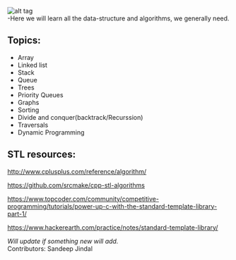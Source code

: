 ![alt tag](http://mikaelsyding.com/wp-content/uploads/2015/01/code-for-your-life.jpg?189db0)  
-Here we will learn all the data-structure and algorithms, we generally need.  
## Topics:  
- Array  
- Linked list  
- Stack  
- Queue  
- Trees  
- Priority Queues  
- Graphs  
- Sorting  
- Divide and conquer(backtrack/Recurssion)  
- Traversals  
- Dynamic Programming  

## STL resources:
http://www.cplusplus.com/reference/algorithm/

https://github.com/srcmake/cpp-stl-algorithms

https://www.topcoder.com/community/competitive-programming/tutorials/power-up-c-with-the-standard-template-library-part-1/

https://www.hackerearth.com/practice/notes/standard-template-library/

_Will update if something new will add._  
Contributors: Sandeep Jindal
